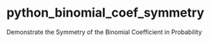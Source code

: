 # python_binomial_coef_symmetry
Demonstrate the Symmetry of the Binomial Coefficient in Probability
